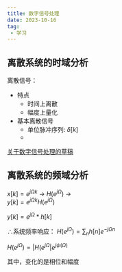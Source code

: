 ```yaml
---
title: 数字信号处理
date: 2023-10-16
tag: 
 - 学习
---
```

## 离散系统的时域分析
离散信号：
* 特点
  * 时间上离散
  * 幅度上量化
* 基本离散信号
  * 单位脉冲序列: $\delta[k]$
  * 
[关于数字信号处理的草稿](https://www.jianguoyun.com/p/DXZL3hEQ6ICHDBiuj54FIAA (访问密码：7890))

## 离散系统的频域分析
$x[k]=e^{j\Omega k}$   $\to$   $H(e^{j\Omega})$   $\to$  
$y[k]=e^{j\Omega k}H(e^{j\Omega})$

$y[k]=e^{j\Omega} * h[k]$

$\therefore$系统频率响应：
$H(e^{j\Omega})=\sum_n h[n]e^{-j\Omega n}$

$H(e^{j\Omega}) = | H(e^{j\Omega} |e^{j\psi (\Omega)}$

其中，变化的是相位和幅度

